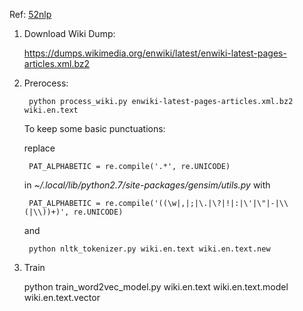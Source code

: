 Ref: [52nlp](http://www.52nlp.cn/%E4%B8%AD%E8%8B%B1%E6%96%87%E7%BB%B4%E5%9F%BA%E7%99%BE%E7%A7%91%E8%AF%AD%E6%96%99%E4%B8%8A%E7%9A%84word2vec%E5%AE%9E%E9%AA%8C)

1. Download Wiki Dump:

    https://dumps.wikimedia.org/enwiki/latest/enwiki-latest-pages-articles.xml.bz2

2. Prerocess:

        python process_wiki.py enwiki-latest-pages-articles.xml.bz2 wiki.en.text
    
    To keep some basic punctuations:

    replace

        PAT_ALPHABETIC = re.compile('.*', re.UNICODE)

    in *~/.local/lib/python2.7/site-packages/gensim/utils.py*  with

        PAT_ALPHABETIC = re.compile('((\w|,|;|\.|\?|!|:|\'|\"|-|\\(|\\))+)', re.UNICODE)
    
    and

        python nltk_tokenizer.py wiki.en.text wiki.en.text.new

3. Train 

    python train_word2vec_model.py wiki.en.text wiki.en.text.model wiki.en.text.vector
